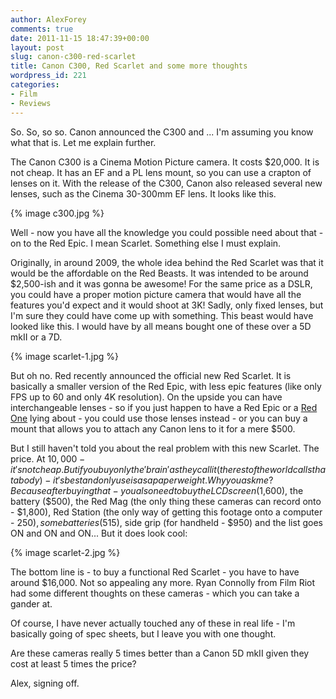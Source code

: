 ```yaml
---
author: AlexForey
comments: true
date: 2011-11-15 18:47:39+00:00
layout: post
slug: canon-c300-red-scarlet
title: Canon C300, Red Scarlet and some more thoughts
wordpress_id: 221
categories:
- Film
- Reviews
---
```


So. So, so so. Canon announced the C300 and ... I'm assuming you know what that is. Let me explain further.

The Canon C300 is a Cinema Motion Picture camera. It costs $20,000. It is not cheap. It has an EF and a PL lens mount, so you can use a crapton of lenses on it. With the release of the C300, Canon also released several new lenses, such as the Cinema 30-300mm EF lens. It looks like this.

{% image c300.jpg %}

Well - now you have all the knowledge you could possible need about that - on to the Red Epic. I mean Scarlet. Something else I must explain.

Originally, in around 2009, the whole idea behind the Red Scarlet was that it would be the affordable on the Red Beasts. It was intended to be around $2,500-ish and it was gonna be awesome! For the same price as a DSLR, you could have a proper motion picture camera that would have all the features you'd expect and it would shoot at 3K! Sadly, only fixed lenses, but I'm sure they could have come up with something. This beast would have looked like this. I would have by all means bought one of these over a 5D mkII or a 7D.

{% image scarlet-1.jpg %}

But oh no. Red recently announced the official new Red Scarlet. It is basically a smaller version of the Red Epic, with less epic features (like only FPS up to 60 and only 4K resolution). On the upside you can have interchangeable lenses - so if you just happen to have a Red Epic or a [Red One](http://www.red.com/products/red-one) lying about - you could use those lenses instead - or you can buy a mount that allows you to attach any Canon lens to it for a mere $500.

But I still haven't told you about the real problem with this new Scarlet. The price. At $10,000 - it's not cheap. But if you buy only the 'brain' as they call it (the rest of the world calls that a body) - it's best and only use is as a paperweight. Why you ask me? Because after buying that - you also need to buy the LCD screen ($1,600), the battery ($500), the Red Mag (the only thing these cameras can record onto - $1,800), Red Station (the only way of getting this footage onto a computer - $250), some batteries ($515), side grip (for handheld - $950) and the list goes ON and ON and ON... But it does look cool:

{% image scarlet-2.jpg %}

The bottom line is - to buy a functional Red Scarlet - you have to have around $16,000. Not so appealing any more. Ryan Connolly from Film Riot had some different thoughts on these cameras - which you can take a gander at.


Of course, I have never actually touched any of these in real life - I'm basically going of spec sheets, but I leave you with one thought.

Are these cameras really 5 times better than a Canon 5D mkII given they cost at least 5 times the price?

Alex, signing off.
